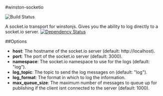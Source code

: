 #winston-socketio

![Build Status](https://travis-ci.org/jbass86/winston-socket.io.svg?branch=master)


A socket.io transport for winstonjs.  Gives you the ability to log directly to a socket.io server. [![Dependency Status](https://david-dm.org/jbass86/winston-socket.io.svg)](https://david-dm.org/jbass86/winston-socket.io)

##Options

* __host__: The hostname of the socket.io server (default: http://localhost).
* __port__: The port of the socket.io server (default: 3000).
* __namespace__: The socket.io namespace to use for the logs (default: "log").
* __log_topic__: The topic to send the log messages on (default: "log").
* __log_format__: The format in which to log the information.
* __max_queue_size__: The maximum number of messages to queue up for publishing if the client isnt connected to the server (default: 1000).
